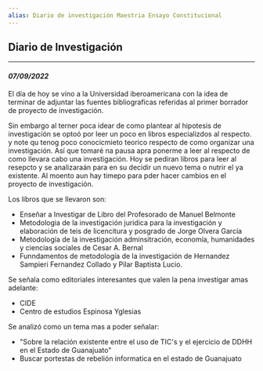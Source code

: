 ```yaml
---
alias: Diario de investigación Maestria Ensayo Constitucional
---
```


## Diario de Investigación
---

#### _07/09/2022_
 El día de hoy se vino a la Universidad iberoamericana con la idea de terminar de adjuntar las fuentes bibliograficas referidas al primer borrador de proyecto de investigación.

Sin embargo al terner poca idear de como plantear al hipotesis de investigación se optoó por leer un poco en libros especializdos al respecto. y note qu tenog poco conocicmieto teorico respecto de como organizar una investigación. Así que tomaré na pausa apra ponerme a leer al respecto de como llevara  cabo una investigación. Hoy se pediran libros para leer al resepcto y se analizaraán para en su decidir un nuevo tema o nutrir el ya existente. Al moento aun hay timepo para pder hacer cambios en el proyecto de investigación.

Los libros que se llevaron son: 
- Enseñar a Investigar de Libro del Profesorado de Manuel Belmonte
- Metodologia de la investigación juridica para la investigación y elaboración de teis de licencitura y posgrado de Jorge Olvera García
-  Metodología de la investigación adminsitración, economía, humanidades y ciencias sociales  de Cesar A. Bernal
-  Funndamentos de metodología de la investigación de Hernandez Sampieri Fernandez Collado y Pilar Baptista Lucio.

Se señala como editoriales interesantes que valen la pena investigar amas adelante:
- CIDE
- Centro de estudios Espinosa Yglesias

Se analizó como un tema mas a poder señalar:
- "Sobre la relación existente entre el uso de TIC's y el ejercicio de DDHH en el Estado de Guanajuato"
- Buscar portestas de rebelión informatica en el estado de Guanajuato


